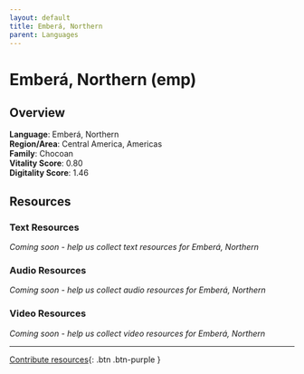 ```yaml
---
layout: default
title: Emberá, Northern
parent: Languages
---
```


# Emberá, Northern (emp)

## Overview

**Language**: Emberá, Northern  
**Region/Area**: Central America, Americas  
**Family**: Chocoan  
**Vitality Score**: 0.80  
**Digitality Score**: 1.46  

## Resources

### Text Resources
*Coming soon - help us collect text resources for Emberá, Northern*

### Audio Resources
*Coming soon - help us collect audio resources for Emberá, Northern*

### Video Resources
*Coming soon - help us collect video resources for Emberá, Northern*

---

[Contribute resources](https://fairtrain.github.io/){: .btn .btn-purple }

